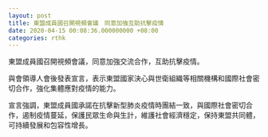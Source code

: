 ```yaml
---
layout: post
title: 東盟成員國召開視頻會議　同意加強互助抗擊疫情
date: 2020-04-15 00:08:36.000000000 +08:00
categories: rthk
---
```


東盟成員國召開視頻會議，同意加強交流合作，互助抗擊疫情。

與會領導人會後發表宣言，表示東盟國家決心與世衛組織等相關機構和國際社會密切合作，強化集體應對疫情的能力。

宣言強調，東盟成員國承諾在抗擊新型肺炎疫情時團結一致，與國際社會密切合作，遏制疫情蔓延，保護民眾生命與生計，維護社會經濟穩定，保持東盟共同體，可持續發展和包容性增長。

